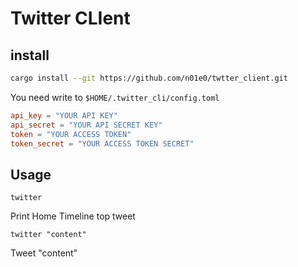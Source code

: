 # Twitter CLIent
## install
```sh
cargo install --git https://github.com/n01e0/twtter_client.git
```

You need write to `$HOME/.twitter_cli/config.toml`
```toml
api_key = "YOUR API KEY"
api_secret = "YOUR API SECRET KEY"
token = "YOUR ACCESS TOKEN"
token_secret = "YOUR ACCESS TOKEN SECRET"
```

## Usage
`twitter`

Print Home Timeline top tweet

`twitter "content"`

Tweet "content"
